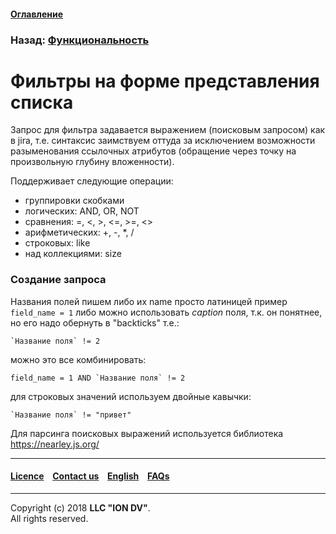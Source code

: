 #### [Оглавление](/docs/ru/index.md)

### Назад: [Функциональность](/docs/ru/2_system_description/functionality/functionality.md)

# Фильтры на форме представления списка

Запрос для фильтра задавается выражением (поисковым запросом) как в jira, т.е. синтаксис заимствуем оттуда за исключением возможности разыменования ссылочных атрибутов (обращение через точку на произвольную глубину вложенности).

Поддерживает следующие операции:

* группировки скобками
* логических: AND, OR, NOT
* сравнения: =, <, >, <=, >=, <>
* арифметических: +, -, *, /
* строковых: like
* над коллекциями: size


### Создание запроса

Названия полей пишем либо их name просто латиницей пример `field_name = 1`
либо можно использовать *caption* поля, т.к. он понятнее, но его надо обернуть в "backticks" т.е.:

```
`Название поля` != 2
```

можно это все комбинировать:

```
field_name = 1 AND `Название поля` != 2
```

для строковых значений используем двойные кавычки:

```
`Название поля` != "привет"
```


Для парсинга поисковых выражений используется библиотека https://nearley.js.org/

--------------------------------------------------------------------------  


 #### [Licence](/LICENCE.md) &ensp;  [Contact us](https://iondv.com) &ensp;  [English](/docs/en/2_system_description/functionality/filter.md)   &ensp; [FAQs](/faqs.md)          



--------------------------------------------------------------------------  

Copyright (c) 2018 **LLC "ION DV"**.  
All rights reserved. 